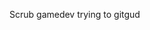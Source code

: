 Scrub gamedev trying to gitgud

<!---
ElusiveMirage/ElusiveMirage is a ✨ special ✨ repository because its `README.md` (this file) appears on your GitHub profile.
You can click the Preview link to take a look at your changes.
--->
